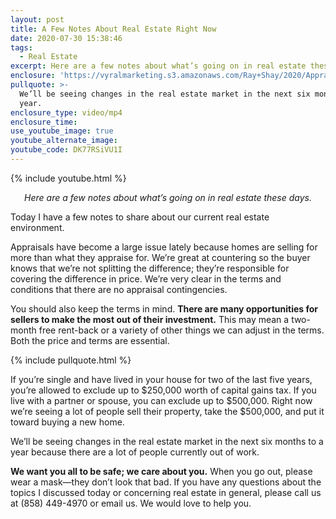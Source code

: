 ```yaml
---
layout: post
title: A Few Notes About Real Estate Right Now
date: 2020-07-30 15:38:46
tags:
  - Real Estate
excerpt: Here are a few notes about what’s going on in real estate these days.
enclosure: 'https://vyralmarketing.s3.amazonaws.com/Ray+Shay/2020/Appraisals+7.30.2020.mp4'
pullquote: >-
  We’ll be seeing changes in the real estate market in the next six months to a
  year.
enclosure_type: video/mp4
enclosure_time:
use_youtube_image: true
youtube_alternate_image:
youtube_code: DK77RSiVU1I
---
```


{% include youtube.html %}

<p style="text-align: center;"><em>Here are a few notes about what’s going on in real estate these days.</em></p>

Today I have a few notes to share about our current real estate environment.

Appraisals have become a large issue lately because homes are selling for more than what they appraise for. We’re great at countering so the buyer knows that we’re not splitting the difference; they’re responsible for covering the difference in price. We’re very clear in the terms and conditions that there are no appraisal contingencies.&nbsp;

You should also keep the terms in mind. **There are many opportunities for sellers to make the most out of their investment.** This may mean a two-month free rent-back or a variety of other things we can adjust in the terms. Both the price and terms are essential.

{% include pullquote.html %}

If you’re single and have lived in your house for two of the last five years, you’re allowed to exclude up to $250,000 worth of capital gains tax. If you live with a partner or spouse, you can exclude up to $500,000. Right now we’re seeing a lot of people sell their property, take the $500,000, and put it toward buying a new home.

We’ll be seeing changes in the real estate market in the next six months to a year because there are a lot of people currently out of work.

**We want you all to be safe; we care about you.** When you go out, please wear a mask—they don’t look that bad. If you have any questions about the topics I discussed today or concerning real estate in general, please call us at (858) 449-4970 or email us. We would love to help you.